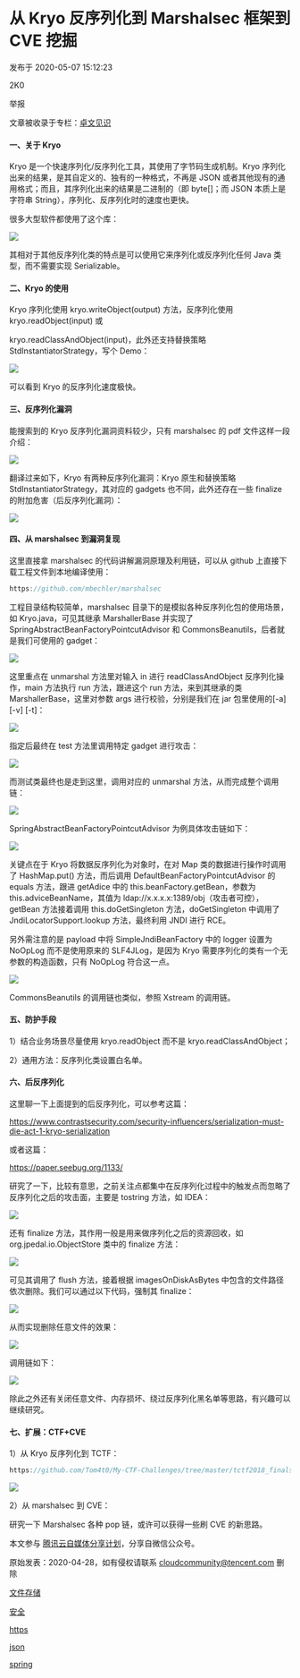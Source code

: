 
# 从 Kryo 反序列化到 Marshalsec 框架到 CVE 挖掘

发布于 2020-05-07 15:12:23

2K0

举报

文章被收录于专栏：[卓文见识](https://cloud.tencent.com/developer/column/81357)

#### **一、关于 Kryo**

Kryo 是一个快速序列化/反序列化工具，其使用了字节码生成机制。Kryo 序列化出来的结果，是其自定义的、独有的一种格式，不再是 JSON 或者其他现有的通用格式；而且，其序列化出来的结果是二进制的（即 byte\[\]；而 JSON 本质上是字符串 String），序列化、反序列化时的速度也更快。

很多大型软件都使用了这个库：

![](assets/1706496982-595a2c9de01b2d5d2792483a1277adf0.png)

其相对于其他反序列化类的特点是可以使用它来序列化或反序列化任何 Java 类型，而不需要实现 Serializable。

#### **二、Kryo 的使用**

Kryo 序列化使用 kryo.writeObject(output) 方法，反序列化使用 kryo.readObject(input) 或

kryo.readClassAndObject(input)，此外还支持替换策略 StdInstantiatorStrategy，写个 Demo：

![](assets/1706496982-4d8f9cb27aa0e3d9efa569ea26762cf2.png)

可以看到 Kryo 的反序列化速度极快。

#### **三、反序列化漏洞**

能搜索到的 Kryo 反序列化漏洞资料较少，只有 marshalsec 的 pdf 文件这样一段介绍：

![](assets/1706496982-49ba1df9a238890016fe2d04a6dfb350.png)

翻译过来如下，Kryo 有两种反序列化漏洞：Kryo 原生和替换策略 StdInstantiatorStrategy，其对应的 gadgets 也不同，此外还存在一些 finalize 的附加危害（后反序列化漏洞）：

![](assets/1706496982-9990d284e2c5c78c3fec6feca0ea851f.png)

#### **四、从 marshalsec 到漏洞复现**

这里直接拿 marshalsec 的代码讲解漏洞原理及利用链，可以从 github 上直接下载工程文件到本地编译使用：

```javascript
https://github.com/mbechler/marshalsec
```

工程目录结构较简单，marshalsec 目录下的是模拟各种反序列化包的使用场景，如 Kryo.java，可见其继承 MarshallerBase 并实现了 SpringAbstractBeanFactoryPointcutAdvisor 和 CommonsBeanutils，后者就是我们可使用的 gadget：

![](assets/1706496982-603382963b8977dcb669b0fbb03eda83.png)

这里重点在 unmarshal 方法里对输入 in 进行 readClassAndObject 反序列化操作，main 方法执行 run 方法，跟进这个 run 方法，来到其继承的类 MarshallerBase，这里对参数 args 进行校验，分别是我们在 jar 包里使用的\[-a\] \[-v\] \[-t\]：

![](assets/1706496982-aabe0400cdc918d4d52f866b64b58cd6.png)

指定后最终在 test 方法里调用特定 gadget 进行攻击：

![](assets/1706496982-11cbd66067aa709b1f72d6a5e886d670.png)

而测试类最终也是走到这里，调用对应的 unmarshal 方法，从而完成整个调用链：

![](assets/1706496982-361e30c2d8e146d3a79e147b02e1061e.png)

SpringAbstractBeanFactoryPointcutAdvisor 为例具体攻击链如下：

![](assets/1706496982-5e743d73652eeedf07624e0d8e2d3be6.png)

关键点在于 Kryo 将数据反序列化为对象时，在对 Map 类的数据进行操作时调用了 HashMap.put() 方法，而后调用 DefaultBeanFactoryPointcutAdvisor 的 equals 方法，跟进 getAdice 中的 this.beanFactory.getBean，参数为 this.adviceBeanName，其值为 ldap://x.x.x.x:1389/obj（攻击者可控），getBean 方法接着调用 this.doGetSingleton 方法，doGetSingleton 中调用了 JndiLocatorSupport.lookup 方法，最终利用 JNDI 进行 RCE。

另外需注意的是 payload 中将 SimpleJndiBeanFactory 中的 logger 设置为 NoOpLog 而不是使用原来的 SLF4JLog，是因为 Kryo 需要序列化的类有一个无参数的构造函数，只有 NoOpLog 符合这一点。

![](assets/1706496982-51ff8a1977a9395e465418feeda62de5.png)

CommonsBeanutils 的调用链也类似，参照 Xstream 的调用链。

#### **五、防护手段**

1）结合业务场景尽量使用 kryo.readObject 而不是 kryo.readClassAndObject；

2）通用方法：反序列化类设置白名单。

#### **六、后反序列化**

这里聊一下上面提到的后反序列化，可以参考这篇：

https://www.contrastsecurity.com/security-influencers/serialization-must-die-act-1-kryo-serialization

或者这篇：

https://paper.seebug.org/1133/

研究了一下，比较有意思，之前关注点都集中在反序列化过程中的触发点而忽略了反序列化之后的攻击面，主要是 tostring 方法，如 IDEA：

![](assets/1706496982-8e2ae0bd38cfcf81622ae31977ce3b7b.png)

还有 finalize 方法，其作用一般是用来做序列化之后的资源回收，如 org.jpedal.io.ObjectStore 类中的 finalize 方法：

![](assets/1706496982-60aedc8dd723e234b6167db035f75834.png)

可见其调用了 flush 方法，接着根据 imagesOnDiskAsBytes 中包含的文件路径依次删除。我们可以通过以下代码，强制其 finalize：

![](assets/1706496982-32b3ce69b53d43e7af62ccec2c0a6030.png)

从而实现删除任意文件的效果：

![](assets/1706496982-e3f5d86cef1533ce9bd264d09497bda9.png)

调用链如下：

![](assets/1706496982-2b0a84b1bd1b16b26f45f857e1cbd4f5.png)

除此之外还有关闭任意文件、内存损坏、绕过反序列化黑名单等思路，有兴趣可以继续研究。

#### **七、扩展：CTF+CVE**

1）从 Kryo 反序列化到 TCTF：

```javascript
https://github.com/Tom4t0/My-CTF-Challenges/tree/master/tctf2018_finals
```

![](assets/1706496982-e633a936ea1b487b17386e3e15b348d1.png)

2）从 marshalsec 到 CVE：

研究一下 Marshalsec 各种 pop 链，或许可以获得一些刷 CVE 的新思路。

本文参与 [腾讯云自媒体分享计划](https://cloud.tencent.com/developer/support-plan)，分享自微信公众号。

原始发表：2020-04-28，如有侵权请联系 [cloudcommunity@tencent.com](mailto:cloudcommunity@tencent.com) 删除

[文件存储](https://cloud.tencent.com/developer/tag/10364)

[安全](https://cloud.tencent.com/developer/tag/10799)

[https](https://cloud.tencent.com/developer/tag/10813)

[json](https://cloud.tencent.com/developer/tag/10207)

[spring](https://cloud.tencent.com/developer/tag/10323)
